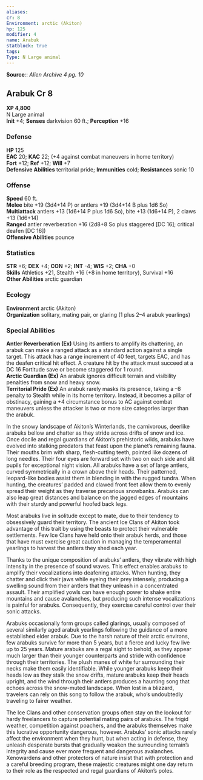 ```yaml
---
aliases: 
cr: 8
Environment: arctic (Akiton)  
hp: 125
modifier: 4
name: Arabuk
statblock: true
tags: 
Type: N Large animal  
---
```



**Source**:: _Alien Archive 4 pg. 10_

## Arabuk Cr 8

**XP 4,800**  
N Large animal  
**Init** +4; **Senses** darkvision 60 ft.; **Perception** +16  

### Defense

**HP** 125  
**EAC** 20; **KAC** 22; (+4 against combat maneuvers in home territory)  
**Fort** +12; **Ref** +12; **Will** +7  
**Defensive Abilities** territorial pride; **Immunities** cold; **Resistances** sonic 10  

### Offense

**Speed** 60 ft.  
**Melee** bite +19 (3d4+14 P) or antlers +19 (3d4+14 B plus 1d6 So)  
**Multiattack** antlers +13 (1d6+14 P plus 1d6 So), bite +13 (1d6+14 P), 2 claws +13 (1d6+14)  
**Ranged** antler reverberation +16 (2d8+8 So plus staggered \[DC 16\]; critical deafen \[DC 16\])  
**Offensive Abilities** pounce

### Statistics

**STR** +6; **DEX** +4; **CON** +2; **INT** -4; **WIS** +2; **CHA** +0  
**Skills** Athletics +21, Stealth +16 (+8 in home territory), Survival +16  
**Other Abilities** arctic guardian

### Ecology

**Environment** arctic (Akiton)  
**Organization** solitary, mating pair, or glaring (1 plus 2–4 arabuk yearlings)

### Special Abilities

**Antler Reverberation (Ex)** Using its antlers to amplify its chattering, an arabuk can make a ranged attack as a standard action against a single target. This attack has a range increment of 40 feet, targets EAC, and has the deafen critical hit effect. A creature hit by the attack must succeed at a DC 16 Fortitude save or become staggered for 1 round.  
**Arctic Guardian (Ex)** An arabuk ignores difficult terrain and visibility penalties from snow and heavy snow.  
**Territorial Pride (Ex)** An arabuk rarely masks its presence, taking a –8 penalty to Stealth while in its home territory. Instead, it becomes a pillar of obstinacy, gaining a +4 circumstance bonus to AC against combat maneuvers unless the attacker is two or more size categories larger than the arabuk.

In the snowy landscape of Akiton’s Winterlands, the carnivorous, deerlike arabuks bellow and chatter as they stride across drifts of snow and ice. Once docile and regal guardians of Akiton’s prehistoric wilds, arabuks have evolved into stalking predators that feast upon the planet’s remaining fauna. Their mouths brim with sharp, flesh-cutting teeth, pointed like dozens of long needles. Their four eyes are forward set with two on each side and slit pupils for exceptional night vision. All arabuks have a set of large antlers, curved symmetrically in a crown above their heads. Their patterned, leopard-like bodies assist them in blending in with the rugged tundra. When hunting, the creatures’ padded and clawed front feet allow them to evenly spread their weight as they traverse precarious snowbanks. Arabuks can also leap great distances and balance on the jagged edges of mountains with their sturdy and powerful hoofed back legs.

Most arabuks live in solitude except to mate, due to their tendency to obsessively guard their territory. The ancient Ice Clans of Akiton took advantage of this trait by using the beasts to protect their vulnerable settlements. Few Ice Clans have held onto their arabuk herds, and those that have must exercise great caution in managing the temperamental yearlings to harvest the antlers they shed each year.

Thanks to the unique composition of arabuks’ antlers, they vibrate with high intensity in the presence of sound waves. This effect enables arabuks to amplify their vocalizations into deafening attacks. When hunting, they chatter and click their jaws while eyeing their prey intensely, producing a swelling sound from their antlers that they unleash in a concentrated assault. Their amplified yowls can have enough power to shake entire mountains and cause avalanches, but producing such intense vocalizations is painful for arabuks. Consequently, they exercise careful control over their sonic attacks.

Arabuks occasionally form groups called glarings, usually composed of several similarly aged arabuk yearlings following the guidance of a more established elder arabuk. Due to the harsh nature of their arctic environs, few arabuks survive for more than 5 years, but a fierce and lucky few live up to 25 years. Mature arabuks are a regal sight to behold, as they appear much larger than their younger counterparts and stride with confidence through their territories. The plush manes of white fur surrounding their necks make them easily identifiable. While younger arabuks keep their heads low as they stalk the snow drifts, mature arabuks keep their heads upright, and the wind through their antlers produces a haunting song that echoes across the snow-muted landscape. When lost in a blizzard, travelers can rely on this song to follow the arabuk, who’s undoubtedly traveling to fairer weather.

The Ice Clans and other conservation groups often stay on the lookout for hardy freelancers to capture potential mating pairs of arabuks. The frigid weather, competition against poachers, and the arabuks themselves make this lucrative opportunity dangerous, however. Arabuks’ sonic attacks rarely affect the environment when they hunt, but when acting in defense, they unleash desperate bursts that gradually weaken the surrounding terrain’s integrity and cause ever more frequent and dangerous avalanches. Xenowardens and other protectors of nature insist that with protection and a careful breeding program, these majestic creatures might one day return to their role as the respected and regal guardians of Akiton’s poles.
